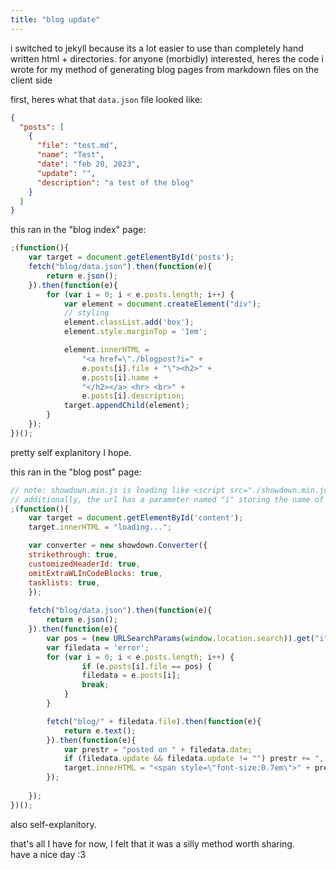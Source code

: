 ```yaml
---
title: "blog update"
---
```


i switched to jekyll because its a lot easier to use than completely hand written html + directories. 
for anyone (morbidly) interested, heres the code i wrote for my method of generating blog pages from markdown files on the client side

first, heres what that `data.json` file looked like:
```json
{
  "posts": [
    {
      "file": "test.md",
      "name": "Test",
      "date": "feb 20, 2023",
      "update": "",
      "description": "a test of the blog"
    }
  ]
}
```

this ran in the "blog index" page:
```js
;(function(){
	var target = document.getElementById('posts');
	fetch("blog/data.json").then(function(e){
		return e.json();
	}).then(function(e){
		for (var i = 0; i < e.posts.length; i++) {
			var element = document.createElement("div");
			// styling
			element.classList.add('box');
			element.style.marginTop = '1em';

			element.innerHTML = 
				"<a href=\"./blogpost?i=" + 
				e.posts[i].file + "\"><h2>" + 
				e.posts[i].name + 
				"</h2></a> <hr> <br>" + 
				e.posts[i].description;
			target.appendChild(element);
		}
	});
})();
```

pretty self explanitory I hope.

this ran in the "blog post" page:
```js
// note: showdown.min.js is loading like <script src="./showdown.min.js"></script> before this.
// additionally, the url has a parameter named "i" storing the name of the target markdown file, like ".../?i=test.md"
;(function(){
	var target = document.getElementById('content');
	target.innerHTML = "loading...";

	var converter = new showdown.Converter({
	strikethrough: true,
	customizedHeaderId: true,
	omitExtraWLInCodeBlocks: true,
	tasklists: true,
	});
	
	fetch("blog/data.json").then(function(e){
		return e.json();
	}).then(function(e){
		var pos = (new URLSearchParams(window.location.search)).get("i");
		var filedata = 'error';
		for (var i = 0; i < e.posts.length; i++) {
				if (e.posts[i].file == pos) {
				filedata = e.posts[i];
				break;
			}
		}

		fetch("blog/" + filedata.file).then(function(e){
			return e.text();
		}).then(function(e){
			var prestr = "posted on " + filedata.date;
			if (filedata.update && filedata.update != "") prestr += ", updated on " + filedata.update;
			target.innerHTML = "<span style=\"font-size:0.7em\">" + prestr + "</span>" + converter.makeHtml(e);
		});
	
	});
})();
```

also self-explanitory. 

that's all I have for now, I felt that it was a silly method worth sharing. <br/>
have a nice day :3
